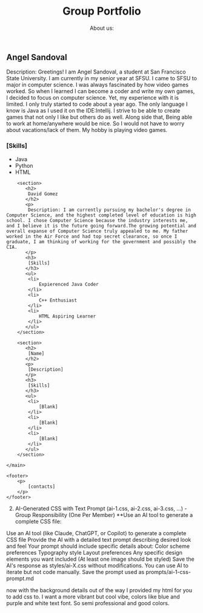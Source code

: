 <!DOCTYPE html>
<html>
    <head>
        <title>
            CSC317 - Group Portfolio
        </title>
    </head>
    <body>
        <header>
            <h1>
                Group Portfolio
            </h1>
            <P>
                About us:
            </P>
        </header>
    </body>
    <main>
        <section>
           <h2>
            Angel Sandoval
           </h2> 
           <p>
            Description: Greetings! I am Angel Sandoval, a student at San Francisco State University. I am currently in my senior year at SFSU. I came to SFSU to major in computer science. I was always fascinated by how video games worked. So when I learned I can become a coder and write my own games, I decided to focus on computer science. Yet, my experience with it is limited. I only truly started to code about a year ago. The only language I know is Java as I used it on the IDE:Intellij. I strive to be able to create games that not only I like but others do as well. Along side that, Being able to work at home/anywhere would be nice. So I would not have to worry about vacations/lack of them. My hobby is playing video games.
           </p>
           <h3>
            [Skills]
           </h3>
           <ul>
            <li>
                Java
            </li>
            <li>
                Python
            </li>
            <li>
                HTML
            </li>
           </ul>
        </section>

        <section>
           <h2>
            David Gomez
           </h2> 
           <p>
            Description: I am currently pursuing my bachelor's degree in Computer Science, and the highest completed level of education is high school. I chose Computer Science because the industry interests me, and I believe it is the future going forward.The growing potential and overall expanse of Computer Science truly appealed to me. My father worked in the Air Force and had top secret clearance, so once I graduate, I am thinking of working for the government and possibly the CIA.
           </p>
           <h3>
            [Skills]
           </h3>
           <ul>
            <li>
                Expierenced Java Coder
            </li>
            <li>
                C++ Enthusiast
            </li>
            <li>
                HTML Aspiring Learner
            </li>
           </ul>
        </section>

        <section>
           <h2>
            [Name]
           </h2> 
           <p>
            [Description]
           </p>
           <h3>
            [Skills]
           </h3>
           <ul>
            <li>
                [Blank]
            </li>
            <li>
                [Blank]
            </li>
            <li>
                [Blank]
            </li>
           </ul>
        </section>

    </main>

    <footer>
        <p>
            [contacts]
        </p>
    </footer>
</html>

2. AI-Generated CSS with Text Prompt (ai-1.css, ai-2.css, ai-3.css, ...) - Group Responsibility (One Per Member)
**Use an AI tool to generate a complete CSS file:

Use an AI tool (like Claude, ChatGPT, or Copilot) to generate a complete CSS file
Provide the AI with a detailed text prompt describing desired look and feel
Your prompt should include specific details about:
Color scheme preferences
Typography style
Layout preferences
Any specific design elements you want included (At least one image should be styled)
Save the AI's response as styles/ai-X.css without modifications. You can use AI to iterate but not code manually.
Save the prompt used as prompts/ai-1-css-prompt.md


now with the background details out of the way I provided my html for you to add css to. I want a more vibrant but cool vibe, colors like blue and purple and white text font. So semi professional and good colors.